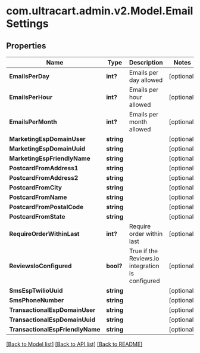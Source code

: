 # com.ultracart.admin.v2.Model.EmailSettings
## Properties

Name | Type | Description | Notes
------------ | ------------- | ------------- | -------------
**EmailsPerDay** | **int?** | Emails per day allowed | [optional] 
**EmailsPerHour** | **int?** | Emails per hour allowed | [optional] 
**EmailsPerMonth** | **int?** | Emails per month allowed | [optional] 
**MarketingEspDomainUser** | **string** |  | [optional] 
**MarketingEspDomainUuid** | **string** |  | [optional] 
**MarketingEspFriendlyName** | **string** |  | [optional] 
**PostcardFromAddress1** | **string** |  | [optional] 
**PostcardFromAddress2** | **string** |  | [optional] 
**PostcardFromCity** | **string** |  | [optional] 
**PostcardFromName** | **string** |  | [optional] 
**PostcardFromPostalCode** | **string** |  | [optional] 
**PostcardFromState** | **string** |  | [optional] 
**RequireOrderWithinLast** | **int?** | Require order within last | [optional] 
**ReviewsIoConfigured** | **bool?** | True if the Reviews.io integration is configured | [optional] 
**SmsEspTwilioUuid** | **string** |  | [optional] 
**SmsPhoneNumber** | **string** |  | [optional] 
**TransactionalEspDomainUser** | **string** |  | [optional] 
**TransactionalEspDomainUuid** | **string** |  | [optional] 
**TransactionalEspFriendlyName** | **string** |  | [optional] 


[[Back to Model list]](../README.md#documentation-for-models) [[Back to API list]](../README.md#documentation-for-api-endpoints) [[Back to README]](../README.md)

